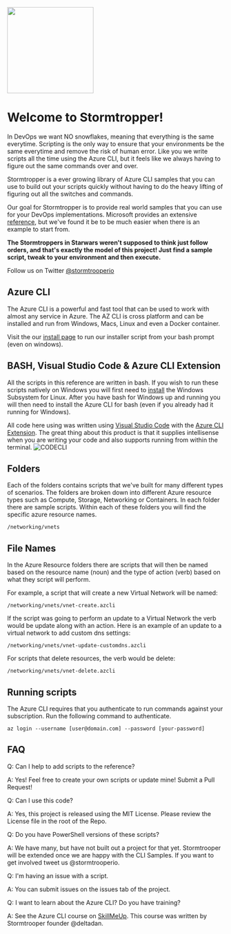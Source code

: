 <img src="https://octodex.github.com/images/stormtroopocat.jpg" width="200" height="200" />

# Welcome to Stormtropper!

In DevOps we want NO snowflakes, meaning that everything is the same everytime. Scripting is the only way to ensure that your environments be the same everytime and remove the risk of human error. Like you we write scripts all the time using the Azure CLI, but it feels like we always having to figure out the same commands over and over.

Stormtropper is a ever growing library of Azure CLI samples that you can use to build out your scripts quickly without having to do the heavy lifting of figuring out all the switches and commands.

Our goal for Stormtropper is to provide real world samples that you can use for your DevOps implementations. Microsoft provides an extensive [reference](https://docs.microsoft.com/en-us/cli/azure/reference-index?view=azure-cli-latest), but we&#39;ve found it be to be much easier when there is an example to start from.

**The Stormtroppers in Starwars weren't supposed to think just follow orders, and that's exactly the model of this project! Just find a sample script, tweak to your environment and then execute.**

Follow us on Twitter [@stormtrooperio](https://twitter.com/stormtrooperio)  

## Azure CLI

The Azure CLI is a powerful and fast tool that can be used to work with almost any service in Azure. The AZ CLI is cross platform and can be installed and run from Windows, Macs, Linux and even a Docker container.

Visit the our [install page](https://github.com/deltadan/stormtrooper/tree/master/docs/install-cli) to run our installer script from your bash prompt (even on windows).

## BASH, Visual Studio Code &amp; Azure CLI Extension

All the scripts in this reference are written in bash.  If you wish to run these scripts natively on Windows you will first need to [install](https://docs.microsoft.com/en-us/windows/wsl/install-win10) the Windows Subsystem for Linux.  After you have bash for Windows up and running you will then need to install the Azure CLI for bash (even if you already had it running for Windows).  

All code here using was written using [Visual Studio Code](https://code.visualstudio.com/) with the [Azure CLI Extension](https://marketplace.visualstudio.com/items?itemName=ms-vscode.azurecli). The great thing about this product is that it supplies intellisense when you are writing your code and also supports running from within the terminal.
![CODECLI](https://github.com/Microsoft/vscode-azurecli/raw/master/images/in_action.gif)

## Folders

Each of the folders contains scripts that we&#39;ve built for many different types of scenarios.  The folders are broken down into different Azure resource types such as Compute, Storage, Networking or Containers.  In each folder there are sample scripts.  Within each of these folders you will find the specific azure resource names.
```
/networking/vnets
```
## File Names

In the Azure Resource folders there are scripts that will then be named based on the resource name (noun) and the type of action (verb) based on what they script will perform.

For example, a script that will create a new Virtual Network will be named:
```
/networking/vnets/vnet-create.azcli
```
If the script was going to perform an update to a Virtual Network the verb would be update along with an action.  Here is an example of an update to a virtual network to add custom dns settings:
```
/networking/vnets/vnet-update-customdns.azcli
```
For scripts that delete resources, the verb would be delete:
```
/networking/vnets/vnet-delete.azcli
```
## Running scripts

The Azure CLI requires that you authenticate to run commands against your subscription.  Run the following command to authenticate.
```
az login --username [user@domain.com] --password [your-password]
```
## FAQ

Q: Can I help to add scripts to the reference?

A: Yes!  Feel free to create your own scripts or update mine!  Submit a Pull Request!

Q: Can I use this code?

A: Yes, this project is released using the MIT License.  Please review the License file in the root of the Repo.

Q: Do you have PowerShell versions of these scripts?

A: We have many, but have not built out a project for that yet.  Stormtrooper will be extended once we are happy with the CLI Samples.  If you want to get involved tweet us @stormtrooperio.

Q: I'm having an issue with a script.

A: You can submit issues on the issues tab of the project.

Q: I want to learn about the Azure CLI?  Do you have training?

A: See the Azure CLI course on [SkillMeUp](https://skillmeup.com/courses/player/azure-cli-2).  This course was written by Stormtrooper founder @deltadan.
